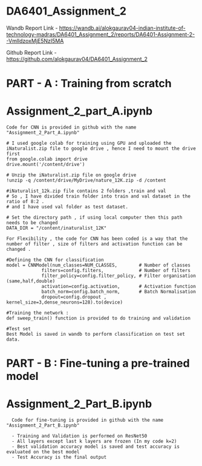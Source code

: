 # DA6401_Assignment_2

Wandb Report Link - https://wandb.ai/alokgaurav04-indian-institute-of-technology-madras/DA6401_Assignment_2/reports/DA6401-Assignment-2--VmlldzoxMjE5NzI5MA

Github Report Link - https://github.com/alokgaurav04/DA6401_Assignment_2

# PART - A : Training from scratch

   # Assignment_2_part_A.ipynb
   
    Code for CNN is provided in github with the name "Assignment_2_Part_A.ipynb"

    # I used google colab for training using GPU and uploaded the iNaturalist.zip file to google drive , hence I need to mount the drive first 
    from google.colab import drive
    drive.mount('/content/drive')   

    # Unzip the iNaturalist.zip file on google drive
    !unzip -q /content/drive/MyDrive/nature_12K.zip -d /content

    #iNaturalist_12k.zip file contains 2 folders ,train and val
    # So , I have divided train folder into train and val dataset in the ratio of 8:2 .
    # and I have used val folder as test dataset.

    # Set the directory path , if using local computer then this path needs to be changed
    DATA_DIR = "/content/inaturalist_12K"
    
    For Flexibility , the code for CNN has been coded is a way that the number of filter , size of filters and activation function can be changed .
    
    #Defining the CNN for classification
    model = CNNModel(num_classes=NUM_CLASSES,        # Number of classes
                 filters=config.filters,             # Number of filters
                 filter_policy=config.filter_policy, # Filter organisation (same,half,double)
                 activation=config.activation,       # Activation function
                 batch_norm=config.batch_norm,       # Batch Normalisation
                 dropout=config.dropout , kernel_size=3,dense_neurons=128).to(device)

    #Training the network :
    def sweep_train() function is provided to do training and validation 

    #Test set 
    Best Model is saved in wandb to perform classification on test set data.

    
# PART - B : Fine-tuning a pre-trained model

   # Assignment_2_Part_B.ipynb

      Code for fine-tuning is provided in github with the name "Assignment_2_Part_B.ipynb"      

      - Training and Validation is performed on ResNet50
      - All layers except last k layers are frozen (In my code k=2)
      - Best validation accuracy model is saved and test accuracy is evaluated on the best model
      - Test Accuracy is the final output 

      
       
